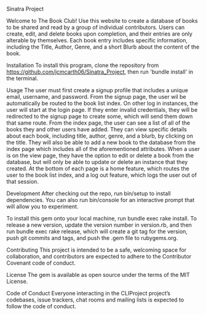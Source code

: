 Sinatra Project 

Welcome to The Book Club! Use this website to create a database of books to be shared and read by a group of individual contributors. Users can create, edit, and delete books upon completion, and their entries are only alterable by themselves.
Each book entry includes specific information, including the Title, Author, Genre, and a short Blurb about the content of the book.

Installation
To install this program, clone the repository from https://github.com/jcmcarth06/Sinatra_Project, then run 'bundle install' in the terminal.

Usage
The user must first create a signup profile that includes a unique email, username, and password. From the signup page, the user wil be automatically be routed to the book list index. On other log in instances, the user will start at the login page. If they enter invalid credentials, they will be redirected to the signup page to create some, which will send them down that same route. From the index page, the user can see a list of all of the books they and other users have added. They can view specific details about each book, including title, author, genre, and a blurb, by clicking on the title. They will also be able to add a new book to the database from the index page which includes all of the aforementioned attributes. When a user is on the view page, they have the option to edit or delete a book from the database, but will only be able to update or delete an instance that they created. At the bottom of each page is a home feature, which routes the user to the book list index, and a log out feature, which logs the user out of that session.

Development
After checking out the repo, run bin/setup to install dependencies. You can also run bin/console for an interactive prompt that will allow you to experiment.

To install this gem onto your local machine, run bundle exec rake install. To release a new version, update the version number in version.rb, and then run bundle exec rake release, which will create a git tag for the version, push git commits and tags, and push the .gem file to rubygems.org.

Contributing
This project is intended to be a safe, welcoming space for collaboration, and contributors are expected to adhere to the Contributor Covenant code of conduct.

License
The gem is available as open source under the terms of the MIT License.

Code of Conduct
Everyone interacting in the CLIProject project’s codebases, issue trackers, chat rooms and mailing lists is expected to follow the code of conduct.